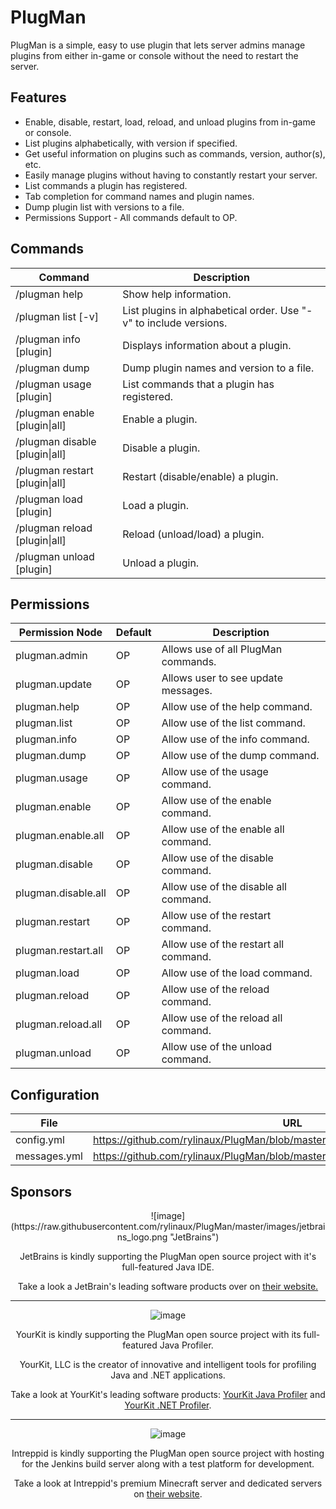 # PlugMan

PlugMan is a simple, easy to use plugin that lets server admins manage plugins from either in-game or console without the need to restart the server.

## Features
* Enable, disable, restart, load, reload, and unload plugins from in-game or console.
* List plugins alphabetically, with version if specified.
* Get useful information on plugins such as commands, version, author(s), etc.
* Easily manage plugins without having to constantly restart your server.
* List commands a plugin has registered.
* Tab completion for command names and plugin names.
* Dump plugin list with versions to a file.
* Permissions Support - All commands default to OP.

## Commands
| Command | Description |
| --------------- | ---------------- |
| /plugman help | Show help information. |
| /plugman list [-v] | List plugins in alphabetical order. Use "-v" to include versions. |
| /plugman info [plugin] | Displays information about a plugin. |
| /plugman dump | Dump plugin names and version to a file. |
| /plugman usage [plugin] | List commands that a plugin has registered. |
| /plugman enable [plugin&#124;all] | Enable a plugin. |
| /plugman disable [plugin&#124;all] | Disable a plugin. |
| /plugman restart [plugin&#124;all] | Restart (disable/enable) a plugin. |
| /plugman load [plugin] | Load a plugin. |
| /plugman reload [plugin&#124;all] | Reload (unload/load) a plugin. |
| /plugman unload [plugin] | Unload a plugin. |

## Permissions
| Permission Node | Default | Description |
| ------------------------- | ---------- | ---------------- |
| plugman.admin | OP | Allows use of all PlugMan commands. |
| plugman.update | OP | Allows user to see update messages. |
| plugman.help | OP | Allow use of the help command. |
| plugman.list | OP | Allow use of the list command. |
| plugman.info | OP | Allow use of the info command. |
| plugman.dump | OP | Allow use of the dump command. |
| plugman.usage | OP | Allow use of the usage command. |
| plugman.enable | OP | Allow use of the enable command. |
| plugman.enable.all | OP | Allow use of the enable all command. |
| plugman.disable | OP | Allow use of the disable command. |
| plugman.disable.all | OP | Allow use of the disable all command. |
| plugman.restart | OP | Allow use of the restart command. |
| plugman.restart.all | OP | Allow use of the restart all command. |
| plugman.load | OP | Allow use of the load command. |
| plugman.reload | OP | Allow use of the reload command. |
| plugman.reload.all | OP | Allow use of the reload all command. |
| plugman.unload | OP | Allow use of the unload command. |

## Configuration
| File | URL |
| ----- | ------- |
| config.yml | https://github.com/rylinaux/PlugMan/blob/master/src/main/resources/config.yml |
| messages.yml | https://github.com/rylinaux/PlugMan/blob/master/src/main/resources/messages.yml |

## Sponsors

<div style="text-align:center" markdown="1">
![image](https://raw.githubusercontent.com/rylinaux/PlugMan/master/images/jetbrains_logo.png "JetBrains")

JetBrains is kindly supporting the PlugMan open source project with it's full-featured Java IDE.

Take a look a JetBrain's leading software products over on <a href="http://www.jetbrains.com/">their website.</a>

---

![image](https://raw.githubusercontent.com/rylinaux/PlugMan/master/images/yourkit_logo.png "JetBrains")

YourKit is kindly supporting the PlugMan open source project with its full-featured Java Profiler.

YourKit, LLC is the creator of innovative and intelligent tools for profiling Java and .NET applications.

Take a look at YourKit's leading software products: <a href="http://www.yourkit.com/java/profiler/index.jsp">YourKit Java Profiler</a> and <a href="http://www.yourkit.com/.net/profiler/index.jsp">YourKit .NET Profiler</a>.

---

![image](https://raw.githubusercontent.com/rylinaux/PlugMan/master/images/intreppid_logo.png "Intreppid Logo")

Intreppid is kindly supporting the PlugMan open source project with hosting for the Jenkins build server along with a test platform for development.

Take a look at Intreppid's premium Minecraft server and dedicated servers on <a href="https://www.intreppid.com/">their website</a>.
